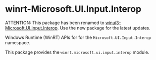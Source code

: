 <!-- warning: Please don't edit this file. It was automatically generated. -->

# winrt-Microsoft.UI.Input.Interop

ATTENTION: This package has been renamed to
[winui3-Microsoft.UI.Input.Interop](https://pypi.org/project/winui3-Microsoft.UI.Input.Interop/).
Use the new package for the latest updates.

Windows Runtime (WinRT) APIs for for the `Microsoft.UI.Input.Interop` namespace.

This package provides the `winrt.microsoft.ui.input.interop` module.
